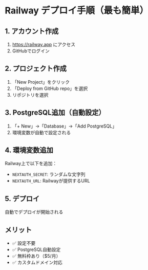 # Railway デプロイ手順（最も簡単）

## 1. アカウント作成
1. https://railway.app にアクセス
2. GitHubでログイン

## 2. プロジェクト作成
1. 「New Project」をクリック
2. 「Deploy from GitHub repo」を選択
3. リポジトリを選択

## 3. PostgreSQL追加（自動設定）
1. 「+ New」→「Database」→「Add PostgreSQL」
2. 環境変数が自動で設定される

## 4. 環境変数追加
Railway上で以下を追加：
- `NEXTAUTH_SECRET`: ランダムな文字列
- `NEXTAUTH_URL`: Railwayが提供するURL

## 5. デプロイ
自動でデプロイが開始される

## メリット
- ✅ 設定不要
- ✅ PostgreSQL自動設定
- ✅ 無料枠あり（$5/月）
- ✅ カスタムドメイン対応
